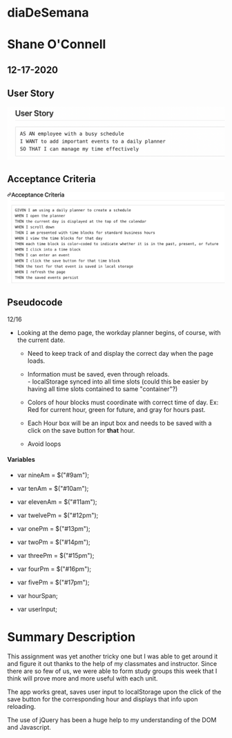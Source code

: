 # diaDeSemana
# Shane O'Connell
## 12-17-2020

## User Story

![UserStory](./assets/img/userStory.png)

## Acceptance Criteria

![AcceptanceCriteria](./assets/img/criteria.png)

## Pseudocode 
12/16

  - Looking at the demo page, the workday planner begins, of course, with the current date. 

    - Need to keep track of and display the correct day when the page loads.

    - Information must be saved, even through reloads.  
            - localStorage synced into all time slots (could this be easier by
             having all time slots contained to same "container"?)

    - Colors of hour blocks must coordinate with correct time of day. Ex:  Red for current hour, green for future, and gray for hours past. 

    - Each Hour box will be an input box and needs to be saved with a click on the save button for __that__ hour.

    - Avoid loops

#### Variables

- var nineAm = $("#9am");
- var tenAm = $("#10am");
- var elevenAm = $("#11am");
- var twelvePm = $("#12pm");
- var onePm = $("#13pm");
- var twoPm = $("#14pm");
- var threePm = $("#15pm");
- var fourPm = $("#16pm");
- var fivePm = $("#17pm");

- var hourSpan;
- var userInput;

# Summary Description

This assignment was yet another tricky one but I was able to get around it and figure it out thanks to the help of my classmates and instructor.  Since there are so few of us, we were able to form study groups this week that I think will prove more and more useful with each unit.

The app works great, saves user input to localStorage upon the click of the save button for the corresponding hour and displays that info upon reloading.  

The use of jQuery has been a huge help to my understanding of the DOM and Javascript.  
